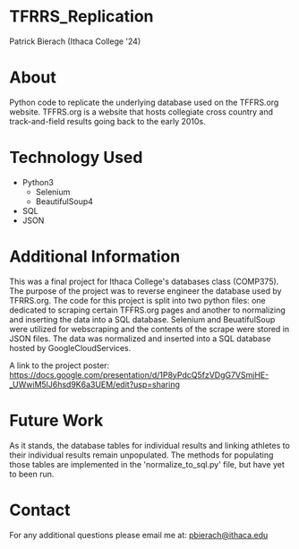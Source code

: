 # TFRRS_Replication
  Patrick Bierach (Ithaca College '24)

# About 
Python code to replicate the underlying database used on the TFFRS.org website. 
TFFRS.org is a website that hosts collegiate cross country and track-and-field results going back to the early 2010s. 

# Technology Used
  - Python3
    - Selenium
    - BeautifulSoup4
  - SQL
  - JSON
  
# Additional Information
This was a final project for Ithaca College's databases class (COMP375). The purpose of the project was to reverse engineer the database used by TFRRS.org. The code for this project is split into two python files: one dedicated to scraping certain TFFRS.org pages and another to normalizing and inserting the data into a SQL database. Selenium and BeuatifulSoup were utilized for webscraping and the contents of the scrape were stored in JSON files. The data was normalized and inserted into a SQL database hosted by GoogleCloudServices. 

A link to the project poster: https://docs.google.com/presentation/d/1P8yPdcQ5fzVDgG7VSmjHE-_UWwiM5lJ6hsd9K6a3UEM/edit?usp=sharing

# Future Work
As it stands, the database tables for individual results and linking athletes to their individual results remain unpopulated. The methods for populating those tables are implemented in the 'normalize_to_sql.py' file, but have yet to been run. 

# Contact
For any additional questions please email me at: pbierach@ithaca.edu
